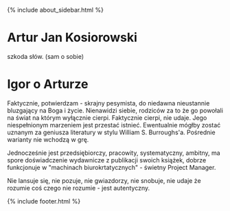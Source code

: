 {% include about_sidebar.html %}
  
   <div class="w3-row w3-padding-64">
    <div class="w3-twothird w3-container">
      <h1 class="w3-text-teal">Artur Jan Kosiorowski</h1>
      <p>szkoda słów. (sam o sobie)</p>
    </div>
    <div class="w3-twothird w3-container">
    <h1 class="w3-text-teal">Igor o Arturze</h1>
      <p>Faktycznie, potwierdzam - skrajny pesymista, do niedawna nieustannie bluzgający na Boga i życie. Nienawidzi siebie, rodziców za to że go powołali na świat na którym wyłącznie cierpi. Faktycznie cierpi, nie udaje. Jego niespełnionym marzeniem jest przestać istnieć. Ewentualnie mógłby zostać uznanym za geniusza literatury w stylu William S. Burroughs'a. Pośrednie warianty nie wchodzą w grę.
</p>
      <p>Jednocześnie jest przedsiębiorczy, pracowity, systematyczny, ambitny, ma spore doświadczenie wydawnicze z publikacji swoich książek, dobrze funkcjonuje w "machinach biurokrtatycznych" - świetny Project Manager. 
</p>
      <p>Nie lansuje się, nie pozuje, nie gwiazdorzy, nie snobuje, nie udaje że rozumie coś czego nie rozumie - jest autentyczny.
</p>
    </div>
  </div>



 {% include footer.html %}
<!-- END MAIN -->
</div>
